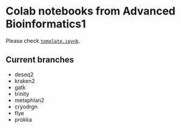 # Colab notebooks from Advanced Bioinformatics1

Please check [`template.ipynb`](template.ipynb).

## Current branches
- deseq2
- kraken2
- gatk
- trinity
- metaphlan2
- cryodrgn
- flye
- prokka